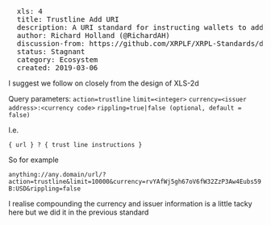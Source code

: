 <pre>
  xls: 4
  title: Trustline Add URI
  description: A URI standard for instructing wallets to add trustlines following the design of XLS-2d
  author: Richard Holland (@RichardAH)
  discussion-from: https://github.com/XRPLF/XRPL-Standards/discussions/25
  status: Stagnant
  category: Ecosystem
  created: 2019-03-06
</pre>

I suggest we follow on closely from the design of XLS-2d

Query parameters:
`action=trustline`
`limit=<integer>`
`currency=<issuer address>:<currency code>`
`rippling=true|false (optional, default = false)`

I.e.

`{ url } ? { trust line instructions }`

So for example

`anything://any.domain/url/?action=trustline&limit=10000&currency=rvYAfWj5gh67oV6fW32ZzP3Aw4Eubs59B:USD&rippling=false`

I realise compounding the currency and issuer information is a little tacky here but we did it in the previous standard
